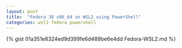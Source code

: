 ```yaml
---
layout: post
title:  "Fedora 38 x86_64 on WSL2 using PowerShell"
categories: wsl2 fedora powershell
---
```

{% gist 01a351e8324ed9d399fe6d489be6e4dd Fedora-WSL2.md %}
